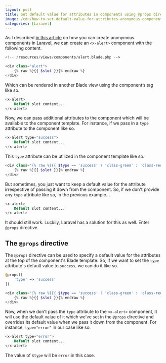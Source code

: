 ```yaml
---
layout: post
title: Set default value for attributes in components using @props directive in Laravel
image: /cdn/how-to-set-default-value-for-attributes-anonymous-components-laravel.png
categories: [Laravel]
---
```


As I described [in this article](/merge-attributes-blade-components-laravel7/) on how you can create anonymous components in Laravel, we can create an `<x-alert>` component with the following content.

```php
<!-- /resources/views/components/alert.blade.php -->

<div class="alert">
    {% raw %}{{ $slot }}{% endraw %}
</div>
```

Which can be rendered in another Blade view using the component’s tag like so.

```php
<x-alert>
    Default slot content...
</x-alert>
```

Now, we can pass additional attributes to the component which will be available to the component template. For instance, if we pass in a `type` attribute to the component like so.

```php
<x-alert type="success">
    Default slot content...
</x-alert>
```

This `type` attribute can be utilized in the component template like so.

```php
<div class="{% raw %}{{ $type == 'success' ? 'class-green' : 'class-red' }}{% endraw %}">
    {% raw %}{{ $slot }}{% endraw %}
</div>
```

But sometimes, you just want to keep a default value for the attribute irrespective of passing it down from the component. So, if we don't provide any `type` attribute like so, in the previous example...

```php
<x-alert>
    Default slot content...
</x-alert>
```

It should still work. Luckily, Laravel has a solution for this as well. Enter `@props` directive.

## The `@props` directive

The `@props` directive can be used to specify a default value for the attributes at the top of the component's Blade template. So, if we want to set the `type` attribute's default value to `success`, we can do it like so.

```php
@props([
    'type' => 'success'
])

<div class="{% raw %}{{ $type == 'success' ? 'class-green' : 'class-red' }}{% endraw %}">
    {% raw %}{{ $slot }}{% endraw %}
</div>
```

Now, when we don't pass the `type` attribute to the `<x-alert>` component, it will use the default value of it which we've set in the `@props` directive and overrides its default value when we pass it down from the component. For instance, `type="error"` in our case like so.

```php
<x-alert type="error">
    Default slot content...
</x-alert>
```

The value of `$type` will be `error` in this case.